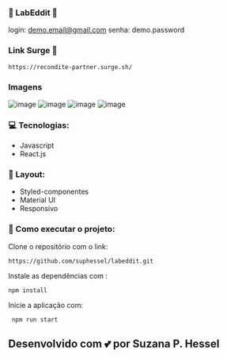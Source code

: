 ### 🤖 LabEddit  🤖 

login: demo.email@gmail.com
senha: demo.password

### Link Surge 🔗 
```
https://recondite-partner.surge.sh/
```

### Imagens
![image](https://user-images.githubusercontent.com/83228763/126927566-1d360637-5fbd-45ce-a86d-57035ce6ab7c.png)
![image](https://user-images.githubusercontent.com/83228763/126927606-aa448488-30c8-4d35-b902-d61856f263f1.png)
![image](https://user-images.githubusercontent.com/83228763/126927631-886d5b59-8009-4e93-a53b-7d4ab7cd33ab.png)
![image](https://user-images.githubusercontent.com/83228763/126927659-ba26d864-bd47-4b28-abe5-39e343074a6a.png)


### 💻 Tecnologias: 
 - Javascript
 - React.js
 

### 🎨 Layout:
 - Styled-componentes
 - Material UI
 - Responsivo


### 🔨 Como executar o projeto:

Clone o repositório com o link: 
```
https://github.com/suphessel/labeddit.git
```
Instale as dependências com :
```
npm install
```
Inicie a aplicação com:
```
 npm run start
 ```

## Desenvolvido com 💕 por Suzana P. Hessel

